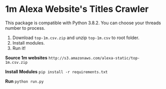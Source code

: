 # 1m Alexa Website's Titles Crawler

This package is compatible with Python 3.8.2. You can choose your threads number to process.

1. Download `top-1m.csv.zip` and unzip `top-1m.csv` to root folder.
2. Install modules.
3. Run it!

**Source 1m websites**
`http://s3.amazonaws.com/alexa-static/top-1m.csv.zip`

**Install Modules**
`pip install -r requirements.txt`

**Run**
`python run.py`
